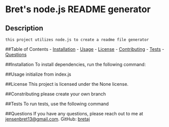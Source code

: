 # Bret's node.js README generator

## Description
    this project utilizes node.js to create a readme file generator

##Table of Contents
    - [Installation](#installation)
    - [Usage](#usage)
    - [License](#license)
    - [Contributing](#contributing)
    - [Tests](#tests)
    - [Questions](#questions)

##Installation
    To install dependencies, run the following command:


##Usage
    initialize from index.js

##License
    This project is licensed under the None license.

##Constributing 
    please create your own branch

##Tests
    To run tests, use the following command 

##Questions
    If you have any questions, please reach out to me at [jensenbret13@gmail.com](mailto:jensenbret13@gmail.com).
    GitHub: [bretaj](https://github.com/bretaj)
    
